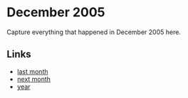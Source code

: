 # December 2005

Capture everything that happened in December 2005 here.

## Links
- [last month](calendar/months/2005-11.md)
- [next month](calendar/months/2006-01.md)
- [year](calendar/years/2005.md)